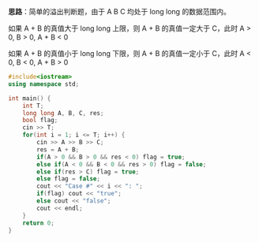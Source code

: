 **思路**：简单的溢出判断题，由于 A B C 均处于 long long 的数据范围内。

如果 A + B 的真值大于 long long 上限，则 A + B 的真值一定大于 C，此时 A > 0, B > 0, A + B < 0

如果 A + B 的真值小于 long long 下限，则 A + B 的真值一定小于 C，此时 A < 0, B < 0, A + B > 0
```cpp
#include<iostream>
using namespace std;

int main() {
    int T;
    long long A, B, C, res;
    bool flag;
    cin >> T;
    for(int i = 1; i <= T; i++) {
        cin >> A >> B >> C;
        res = A + B;
        if(A > 0 && B > 0 && res < 0) flag = true;
        else if(A < 0 && B < 0 && res > 0) flag = false;
        else if(res > C) flag = true;
        else flag = false;
        cout << "Case #" << i << ": ";
        if(flag) cout << "true";
        else cout << "false";
        cout << endl;
    }
    return 0;
}
```
